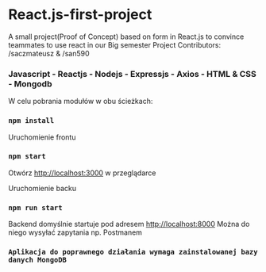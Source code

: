 # React.js-first-project
A small project(Proof of Concept) based on form in React.js to convince teammates to use react in our Big semester Project 
Contributors: /saczmateusz & /san590

### Javascript - Reactjs - Nodejs - Expressjs - Axios - HTML & CSS - Mongodb


W celu pobrania modułów w obu ścieżkach:
### `npm install`

Uruchomienie frontu
### `npm start`

Otwórz [http://localhost:3000](http://localhost:3000) w przeglądarce


Uruchomienie backu
### `npm run start`

Backend domyślnie startuje pod adresem [http://localhost:8000](http://localhost:8000)
Można do niego wysyłać zapytania np. Postmanem

### `Aplikacja do poprawnego działania wymaga zainstalowanej bazy danych MongoDB`
